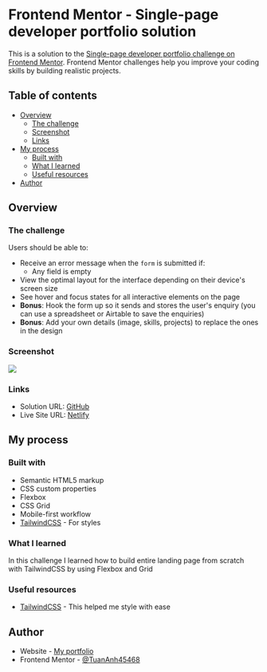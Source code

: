 # Frontend Mentor - Single-page developer portfolio solution

This is a solution to
the [Single-page developer portfolio challenge on Frontend Mentor](https://www.frontendmentor.io/challenges/singlepage-developer-portfolio-bBVj2ZPi-x).
Frontend Mentor challenges help you improve your coding skills by building realistic projects.

## Table of contents

- [Overview](#overview)
    - [The challenge](#the-challenge)
    - [Screenshot](#screenshot)
    - [Links](#links)
- [My process](#my-process)
    - [Built with](#built-with)
    - [What I learned](#what-i-learned)
    - [Useful resources](#useful-resources)
- [Author](#author)

## Overview

### The challenge

Users should be able to:

- Receive an error message when the `form` is submitted if:
    - Any field is empty
- View the optimal layout for the interface depending on their device's screen size
- See hover and focus states for all interactive elements on the page
- **Bonus**: Hook the form up so it sends and stores the user's enquiry (you can use a spreadsheet or Airtable to save
  the enquiries)
- **Bonus**: Add your own details (image, skills, projects) to replace the ones in the design

### Screenshot

![](./screenshot.jpg)

### Links

- Solution URL: [GitHub](https://github.com/TuanAnh45468/single-page-portfolio)
- Live Site URL: [Netlify](https://tuananhportfolio.netlify.app/)

## My process

### Built with

- Semantic HTML5 markup
- CSS custom properties
- Flexbox
- CSS Grid
- Mobile-first workflow
- [TailwindCSS](https://tailwindcss.com/) - For styles

### What I learned

In this challenge I learned how to build entire landing page from scratch with TailwindCSS by using Flexbox and Grid

### Useful resources

- [TailwindCSS](https://tailwindcss.com/) - This helped me style with ease

## Author

- Website - [My portfolio](https://tuananhportfolio.netlify.app/)
- Frontend Mentor - [@TuanAnh45468](https://www.frontendmentor.io/profile/TuanAnh45468)

